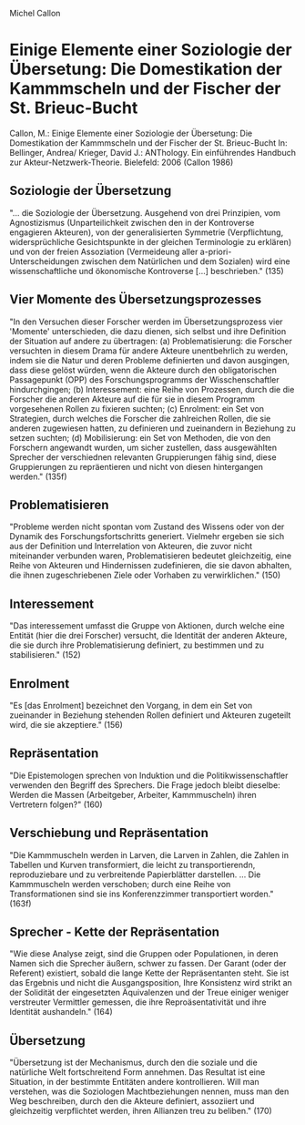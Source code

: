 Michel Callon

Einige Elemente einer Soziologie der Übersetung:
Die Domestikation der Kammmscheln und der Fischer der St. Brieuc-Bucht
======================================================================

Callon, M.:
Einige Elemente einer Soziologie der Übersetung:
Die Domestikation der Kammmscheln und der Fischer der St. Brieuc-Bucht
In: Bellinger, Andrea/ Krieger, David J.:
ANThology. Ein einführendes Handbuch zur Akteur-Netzwerk-Theorie.
Bielefeld: 2006
(Callon 1986)

Soziologie der Übersetzung
--------------------------
"... die Soziologie der Übersetzung. Ausgehend von drei Prinzipien, vom Agnostizismus (Unparteilichkeit zwischen den in der Kontroverse engagieren Akteuren), von der generalisierten Symmetrie (Verpflichtung, widersprüchliche Gesichtspunkte in der gleichen Terminologie zu erklären) und von der freien Assoziation (Vermeideung aller a-priori-Unterscheidungen zwischen dem Natürlichen und dem Sozialen) wird eine wissenschaftliche und ökonomische Kontroverse [...] beschrieben." (135) 

Vier Momente des Übersetzungsprozesses
--------------------------------------
"In den Versuchen dieser Forscher werden im Übersetzungsprozess vier 'Momente' unterschieden, die dazu dienen, sich selbst und ihre Definition der Situation auf andere zu übertragen: (a) Problematisierung: die Forscher versuchten in diesem Drama für andere Akteure unentbehrlich zu werden, indem sie die Natur und deren Probleme definierten und davon ausgingen, dass diese gelöst würden, wenn die Akteure durch den obligatorischen Passagepunkt (OPP) des Forschungsprogramms der Wisschenschaftler hindurchgingen; (b) Interessement: eine Reihe von Prozessen, durch die die Forscher die anderen Akteure auf die für sie in diesem Programm vorgesehenen Rollen zu fixieren suchten; (c) Enrolment: ein Set von Strategien, durch welches die Forscher die zahlreichen Rollen, die sie anderen zugewiesen hatten, zu definieren und zueinandern in Beziehung zu setzen suchten; (d) Mobilisierung: ein Set von Methoden, die von den Forschern angewandt wurden, um sicher zustellen, dass ausgewählten Sprecher der verschiednen relevanten Gruppierungen fähig sind, diese Gruppierungen zu repräentieren und nicht von diesen hintergangen werden." (135f)

Problematisieren
----------------
"Probleme werden nicht spontan vom Zustand des Wissens oder von der Dynamik des Forschungsfortschritts generiert. Vielmehr ergeben sie sich aus der Definition und Interrelation von Akteuren, die zuvor nicht miteinander verbunden waren, Problematisieren bedeutet gleichzeitig, eine Reihe von Akteuren und Hindernissen zudefinieren, die sie davon abhalten, die ihnen zugeschriebenen Ziele oder Vorhaben zu verwirklichen." (150)

Interessement
-------------
"Das interessement umfasst die Gruppe von Aktionen, durch welche eine Entität (hier die drei Forscher) versucht, die Identität der anderen Akteure, die sie durch ihre Problematisierung definiert, zu bestimmen und zu stabilisieren." (152)

Enrolment
---------
"Es [das Enrolment] bezeichnet den Vorgang, in dem ein Set von zueinander in Beziehung stehenden Rollen definiert und Akteuren zugeteilt wird, die sie akzeptiere." (156)

Repräsentation
--------------
"Die Epistemologen sprechen von Induktion und die Politikwissenschaftler verwenden den Begriff des Sprechers. Die Frage jedoch bleibt dieselbe: Werden die Massen (Arbeitgeber, Arbeiter, Kammmuscheln) ihren Vertretern folgen?" (160)

Verschiebung und Repräsentation
-------------------------------
"Die Kammmuscheln werden in Larven, die Larven in Zahlen, die Zahlen in Tabellen und Kurven transformiert, die leicht zu transportierendn, reproduziebare und zu verbreitende Papierblätter darstellen. ... Die Kammmuscheln werden verschoben; durch eine Reihe von Transformationen sind sie ins Konferenzzimmer transportiert worden." (163f)

Sprecher - Kette der Repräsentation
-----------------------------------
"Wie diese Analyse zeigt, sind die Gruppen oder Populationen, in deren Namen sich die Sprecher äußern, schwer zu fassen. Der Garant (oder der Referent) existiert, sobald die lange Kette der Repräsentanten steht. Sie ist das Ergebnis und nicht die Ausgangsposition, Ihre Konsistenz wird strikt an der Solidität der eingesetzten Äquivalenzen und der Treue einiger weniger verstreuter Vermittler gemessen, die ihre Reproäsentativität und ihre Identität aushandeln." (164)

Übersetzung
-----------
"Übersetzung ist der Mechanismus, durch den die soziale und die natürliche Welt fortschreitend Form annehmen. Das Resultat ist eine Situation, in der bestimmte Entitäten andere kontrollieren. Will man verstehen, was die Soziologen Machtbeziehungen nennen, muss man den Weg beschreiben, durch den die Akteure definiert, assoziiert und gleichzeitig verpflichtet werden, ihren Allianzen treu zu beliben." (170)
